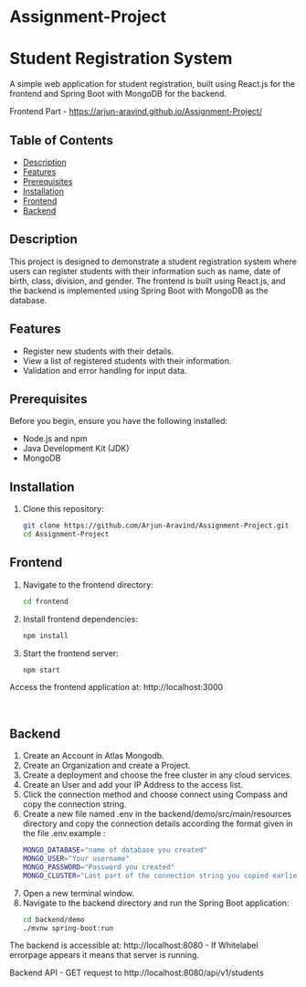 # Assignment-Project

# Student Registration System

A simple web application for student registration, built using React.js for the frontend and Spring Boot with MongoDB for the backend.

Frontend Part - https://arjun-aravind.github.io/Assignment-Project/

## Table of Contents

- [Description](#description)
- [Features](#features)
- [Prerequisites](#prerequisites)
- [Installation](#installation)
- [Frontend](#frontend)
- [Backend](#backend)


## Description

This project is designed to demonstrate a student registration system where users can register students with their information such as name, date of birth, class, division, and gender. The frontend is built using React.js, and the backend is implemented using Spring Boot with MongoDB as the database.

## Features

- Register new students with their details.
- View a list of registered students with their information.
- Validation and error handling for input data.

## Prerequisites

Before you begin, ensure you have the following installed:

- Node.js and npm
- Java Development Kit (JDK)
- MongoDB

## Installation

1. Clone this repository:
   ```bash
   git clone https://github.com/Arjun-Aravind/Assignment-Project.git
   cd Assignment-Project


## Frontend

1. Navigate to the frontend directory:
   ```bash
   cd frontend
2. Install frontend dependencies:
   ```bash
   npm install
3. Start the frontend server:
   ```bash
   npm start

Access the frontend application at: http://localhost:3000

<br>


## Backend

1. Create an Account in Atlas Mongodb.
2. Create an Organization and create a Project.
3. Create a deployment and choose the free cluster in any cloud services.
4. Create an User and add your IP Address to the access list.
5. Click the connection method and choose connect using Compass and copy the connection string.
6. Create a new file named .env in the backend/demo/src/main/resources directory and copy the connection details according the format given in the file .env.example :
   ```bash
   MONGO_DATABASE="name of database you created"
   MONGO_USER="Your username"
   MONGO_PASSWORD="Password you created"
   MONGO_CLUSTER="Last part of the connection string you copied earlier. eg:"cluster0.abcdefg.mongodb.net""
8. Open a new terminal window.
9. Navigate to the backend directory and run the Spring Boot application:
   ```bash
   cd backend/demo
   ./mvnw spring-boot:run

The backend is accessible at: http://localhost:8080 - If Whitelabel errorpage appears it means that server is running.

Backend API - GET request to http://localhost:8080/api/v1/students
